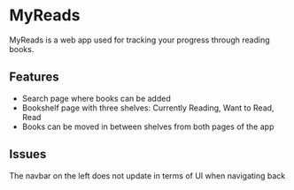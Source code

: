 # MyReads

MyReads is a web app used for tracking your progress through reading books.

## Features

- Search page where books can be added
- Bookshelf page with three shelves: Currently Reading, Want to Read, Read
- Books can be moved in between shelves from both pages of the app

## Issues

The navbar on the left does not update in terms of UI when navigating back
